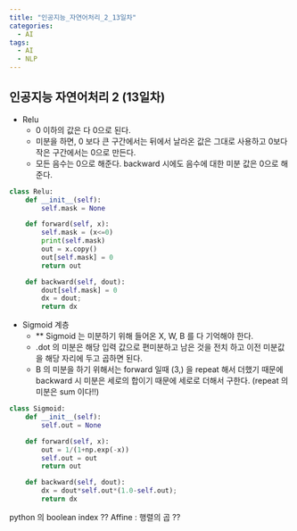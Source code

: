```yaml
---
title: "인공지능_자연어처리_2_13일차"
categories:
  - AI
tags:
  - AI
  - NLP
---
```


## 인공지능 자연어처리 2 (13일차)

- Relu
    - 0 이하의 값은 다 0으로 된다.
    - 미분을 하면, 0 보다 큰 구간에서는 뒤에서 날라온 값은 그대로 사용하고
      0보다 작은 구간에서는 0으로 만든다.
    - 모든 음수는 0으로 해준다. backward 시에도 음수에 대한 미분 값은 0으로 해준다.
```python
class Relu:
    def __init__(self):
        self.mask = None

    def forward(self, x):
        self.mask = (x<=0)
        print(self.mask)
        out = x.copy()
        out[self.mask] = 0
        return out

    def backward(self, dout):
        dout[self.mask] = 0
        dx = dout;
        return dx
```

- Sigmoid 계층
    - ** Sigmoid 는 미분하기 위해 들어온 X, W, B 를 다 기억해야 한다.
    - .dot 의 미분은 해당 입력 값으로 편미분하고 남은 것을 전치 하고 이전
      미분값을 해당 자리에 두고 곱하면 된다.
    - B 의 미분을 하기 위해서는 forward 일때 (3,) 을 repeat 해서 더했기 때문에
      backward 시 미분은 세로의 합이기 때문에 세로로 더해서 구한다.
      (repeat 의 미분은 sum 이다!!)

```python
class Sigmoid:
    def __init__(self):
        self.out = None

    def forward(self, x):
        out = 1/(1+np.exp(-x))
        self.out = out
        return out

    def backward(self, dout):
        dx = dout*self.out*(1.0-self.out);
        return dx
```




python 의 boolean index ??
Affine : 행렬의 곱 ??
